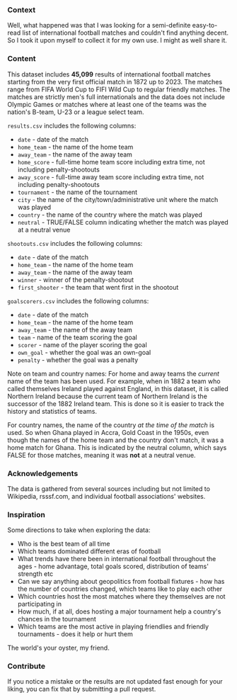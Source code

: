 ### Context

Well, what happened was that I was looking for a semi-definite easy-to-read list of international football matches and couldn't find anything decent. So I took it upon myself to collect it for my own use. I might as well share it.

### Content

This dataset includes **45,099** results of international football matches starting from the very first official match in 1872 up to 2023. The matches range from FIFA World Cup to FIFI Wild Cup to regular friendly matches. The matches are strictly men's full internationals and the data does not include Olympic Games or matches where at least one of the teams was the nation's B-team, U-23 or a league select team.

`results.csv` includes the following columns:

-   `date` - date of the match
-   `home_team` - the name of the home team
-   `away_team` - the name of the away team
-   `home_score` - full-time home team score including extra time, not including penalty-shootouts
-   `away_score` - full-time away team score including extra time, not including penalty-shootouts
-   `tournament` - the name of the tournament
-   `city` - the name of the city/town/administrative unit where the match was played
-   `country` - the name of the country where the match was played
-   `neutral` - TRUE/FALSE column indicating whether the match was played at a neutral venue

`shootouts.csv` includes the following columns:

-   `date` - date of the match
-   `home_team` - the name of the home team
-   `away_team` - the name of the away team
-   `winner` - winner of the penalty-shootout
-   `first_shooter` - the team that went first in the shootout

`goalscorers.csv` includes the following columns:

-   `date` - date of the match
-   `home_team` - the name of the home team
-   `away_team` - the name of the away team
-   `team` - name of the team scoring the goal
-   `scorer` - name of the player scoring the goal
-   `own_goal` - whether the goal was an own-goal
-   `penalty` - whether the goal was a penalty

Note on team and country names: For home and away teams the *current* name of the team has been used. For example, when in 1882 a team who called themselves Ireland played against England, in this dataset, it is called Northern Ireland because the current team of Northern Ireland is the successor of the 1882 Ireland team. This is done so it is easier to track the history and statistics of teams.

For country names, the name of the country *at the time of the match* is used. So when Ghana played in Accra, Gold Coast in the 1950s, even though the names of the home team and the country don't match, it was a home match for Ghana. This is indicated by the neutral column, which says FALSE for those matches, meaning it was **not** at a neutral venue.

### Acknowledgements

The data is gathered from several sources including but not limited to Wikipedia, rsssf.com, and individual football associations' websites.

### Inspiration

Some directions to take when exploring the data:

-   Who is the best team of all time
-   Which teams dominated different eras of football
-   What trends have there been in international football throughout the ages - home advantage, total goals scored, distribution of teams' strength etc
-   Can we say anything about geopolitics from football fixtures - how has the number of countries changed, which teams like to play each other
-   Which countries host the most matches where they themselves are not participating in
-   How much, if at all, does hosting a major tournament help a country's chances in the tournament
-   Which teams are the most active in playing friendlies and friendly tournaments - does it help or hurt them

The world's your oyster, my friend.

### Contribute

If you notice a mistake or the results are not updated fast enough for your liking, you can fix that by submitting a pull request.